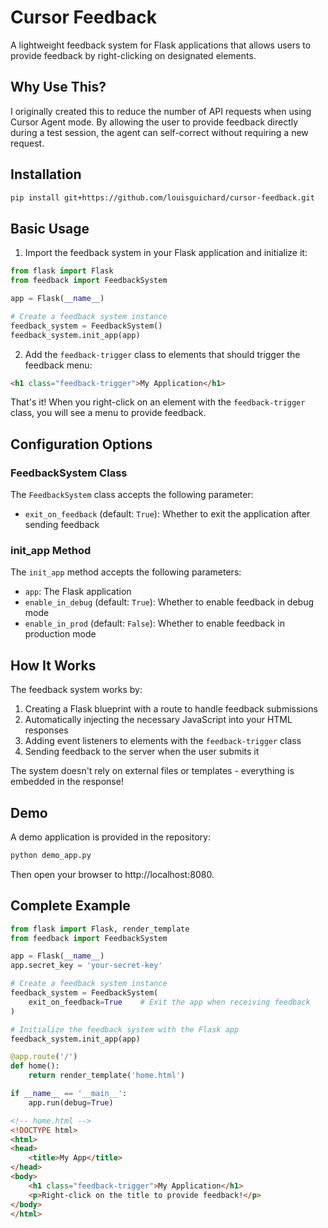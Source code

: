 # Cursor Feedback

A lightweight feedback system for Flask applications that allows users to provide feedback by right-clicking on designated elements.

## Why Use This?

I originally created this to reduce the number of API requests when using Cursor Agent mode. By allowing the user to provide feedback directly during a test session, the agent can self-correct without requiring a new request.

## Installation

```bash
pip install git+https://github.com/louisguichard/cursor-feedback.git
```

## Basic Usage

1. Import the feedback system in your Flask application and initialize it:

```python
from flask import Flask
from feedback import FeedbackSystem

app = Flask(__name__)

# Create a feedback system instance
feedback_system = FeedbackSystem()
feedback_system.init_app(app)
```

2. Add the `feedback-trigger` class to elements that should trigger the feedback menu:

```html
<h1 class="feedback-trigger">My Application</h1>
```

That's it! When you right-click on an element with the `feedback-trigger` class, you will see a menu to provide feedback.

## Configuration Options

### FeedbackSystem Class

The `FeedbackSystem` class accepts the following parameter:

- `exit_on_feedback` (default: `True`): Whether to exit the application after sending feedback

### init_app Method

The `init_app` method accepts the following parameters:

- `app`: The Flask application
- `enable_in_debug` (default: `True`): Whether to enable feedback in debug mode
- `enable_in_prod` (default: `False`): Whether to enable feedback in production mode

## How It Works

The feedback system works by:

1. Creating a Flask blueprint with a route to handle feedback submissions
2. Automatically injecting the necessary JavaScript into your HTML responses
3. Adding event listeners to elements with the `feedback-trigger` class
4. Sending feedback to the server when the user submits it

The system doesn't rely on external files or templates - everything is embedded in the response!

## Demo

A demo application is provided in the repository:

```bash
python demo_app.py
```

Then open your browser to http://localhost:8080.

## Complete Example

```python
from flask import Flask, render_template
from feedback import FeedbackSystem

app = Flask(__name__)
app.secret_key = 'your-secret-key'

# Create a feedback system instance
feedback_system = FeedbackSystem(
    exit_on_feedback=True    # Exit the app when receiving feedback
)

# Initialize the feedback system with the Flask app
feedback_system.init_app(app)

@app.route('/')
def home():
    return render_template('home.html')

if __name__ == '__main__':
    app.run(debug=True)
```

```html
<!-- home.html -->
<!DOCTYPE html>
<html>
<head>
    <title>My App</title>
</head>
<body>
    <h1 class="feedback-trigger">My Application</h1>
    <p>Right-click on the title to provide feedback!</p>
</body>
</html>
```

